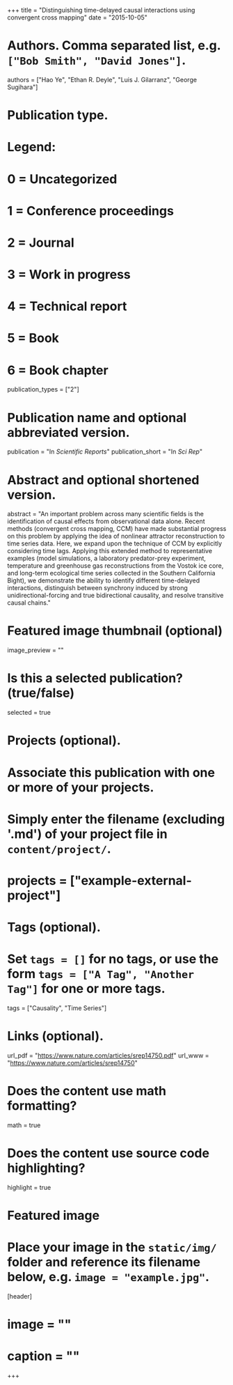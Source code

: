 +++
title = "Distinguishing time-delayed causal interactions using convergent cross mapping"
date = "2015-10-05"

# Authors. Comma separated list, e.g. `["Bob Smith", "David Jones"]`.
authors = ["Hao Ye", "Ethan R. Deyle", "Luis J. Gilarranz", "George Sugihara"]

# Publication type.
# Legend:
# 0 = Uncategorized
# 1 = Conference proceedings
# 2 = Journal
# 3 = Work in progress
# 4 = Technical report
# 5 = Book
# 6 = Book chapter
publication_types = ["2"]

# Publication name and optional abbreviated version.
publication = "In *Scientific Reports*"
publication_short = "In *Sci Rep*"

# Abstract and optional shortened version.
abstract = "An important problem across many scientific fields is the identification of causal effects from observational data alone. Recent methods (convergent cross mapping, CCM) have made substantial progress on this problem by applying the idea of nonlinear attractor reconstruction to time series data. Here, we expand upon the technique of CCM by explicitly considering time lags. Applying this extended method to representative examples (model simulations, a laboratory predator-prey experiment, temperature and greenhouse gas reconstructions from the Vostok ice core, and long-term ecological time series collected in the Southern California Bight), we demonstrate the ability to identify different time-delayed interactions, distinguish between synchrony induced by strong unidirectional-forcing and true bidirectional causality, and resolve transitive causal chains."

# Featured image thumbnail (optional)
image_preview = ""

# Is this a selected publication? (true/false)
selected = true

# Projects (optional).
#   Associate this publication with one or more of your projects.
#   Simply enter the filename (excluding '.md') of your project file in `content/project/`.
# projects = ["example-external-project"]

# Tags (optional).
#   Set `tags = []` for no tags, or use the form `tags = ["A Tag", "Another Tag"]` for one or more tags.
tags = ["Causality", "Time Series"]

# Links (optional).
url_pdf = "https://www.nature.com/articles/srep14750.pdf"
url_www = "https://www.nature.com/articles/srep14750"

# Does the content use math formatting?
math = true

# Does the content use source code highlighting?
highlight = true

# Featured image
# Place your image in the `static/img/` folder and reference its filename below, e.g. `image = "example.jpg"`.
[header]
# image = ""
# caption = ""

+++
